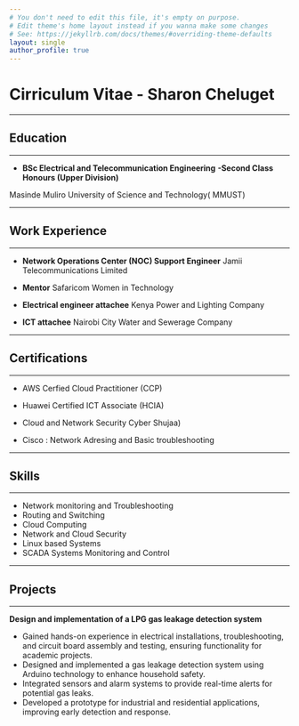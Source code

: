 ```yaml
---
# You don't need to edit this file, it's empty on purpose.
# Edit theme's home layout instead if you wanna make some changes
# See: https://jekyllrb.com/docs/themes/#overriding-theme-defaults
layout: single
author_profile: true
---
```

# **Cirriculum Vitae  - Sharon Cheluget**
---
## **Education**
---

- **BSc Electrical and Telecommunication Engineering** **-Second Class Honours (Upper Division)**

Masinde Muliro University of Science and Technology( MMUST)

----
## **Work Experience**
---
- **Network Operations Center (NOC) Support Engineer** Jamii Telecommunications Limited 

- **Mentor** Safaricom Women in Technology

- **Electrical engineer attachee** Kenya Power and Lighting Company

- **ICT attachee** Nairobi City Water and Sewerage Company

----
## **Certifications**
---

-  AWS Cerfied Cloud Practitioner (CCP)

- Huawei Certified ICT Associate (HCIA)

- Cloud and Network Security Cyber Shujaa)

- Cisco : Network Adresing and Basic troubleshooting

 ---
## Skills
 ---
 - Network monitoring and Troubleshooting
 - Routing and Switching
 - Cloud Computing
 - Network and Cloud Security
 - Linux based Systems
 - SCADA Systems Monitoring and Control

 ---
## Projects
 ---
 
 **Design and implementation of a LPG gas leakage detection system**
 - Gained hands-on experience in electrical installations, troubleshooting, and circuit board assembly and testing, ensuring functionality for academic projects.
- Designed and implemented a gas leakage detection system using Arduino technology to enhance household safety.
- Integrated sensors and alarm systems to provide real-time alerts for potential gas leaks.
- Developed a prototype for industrial and residential applications, improving early detection and response.
 






